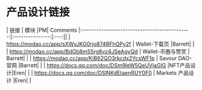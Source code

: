 # 产品设计链接

|                        链接                   |    模块              |PM| Comments
|:---------------------------------------------:|:---------------:|:---:||
| https://modao.cc/app/sXWvJKG0rjo874RFhQPy2f  |  Wallet-下载页    |Barrett| |
| https://modao.cc/app/BdGb8mS5rg8vz4JSeAgyQd  | Wallet-币圈与赞赏  | Barrett| |
| https://modao.cc/app/KiB62QO3rkcdx2YcsWF1p   | Savour DAO-官网   |Barrett| |
| https://docs.qq.com/doc/DSm9leW5QeUVjaGlG   |NFT产品设计|Eren| |
| https://docs.qq.com/doc/DSlNKdEtaenRUY0F0  | Markets 产品设计  |Eren| |
